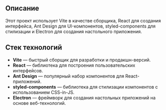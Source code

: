 ## Описание

Этот проект использует Vite в качестве сборщика, React для создания интерфейса, Ant Design для UI-компонентов, styled-components для стилизации и Electron для создания настольного приложения.

## Стек технологий

- **Vite** — быстрый сборщик для разработки и продакшн-версий.
- **React** — библиотека для построения пользовательских интерфейсов.
- **Ant Design** — популярный набор компонентов для React-приложений.
- **styled-components** — библиотека для стилизации компонентов с использованием CSS-in-JS.
- **Electron** — фреймворк для создания настольных приложений на основе веб-технологий.
